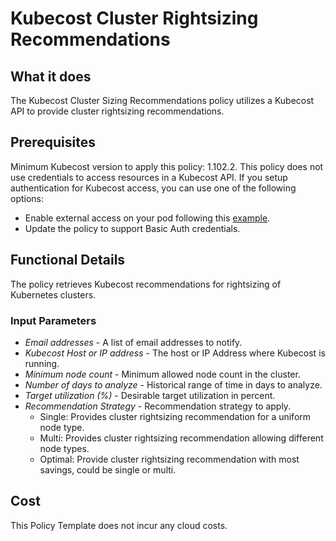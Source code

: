 # Kubecost Cluster Rightsizing Recommendations

## What it does

The Kubecost Cluster Sizing Recommendations policy utilizes a Kubecost API to provide cluster rightsizing recommendations.

## Prerequisites

Minimum Kubecost version to apply this policy: 1.102.2. 
This policy does not use credentials to access resources in a Kubecost API.
If you setup authentication for Kubecost access, you can use one of the following options:

- Enable external access on your pod following this [example](https://docs.kubecost.com/install-and-configure/install/ingress-examples).
- Update the policy to support Basic Auth credentials.

## Functional Details

The policy retrieves Kubecost recommendations for rightsizing of Kubernetes clusters.

### Input Parameters

- *Email addresses* - A list of email addresses to notify.
- *Kubecost Host or IP address* - The host or IP Address where Kubecost is running.
- *Minimum node count* - Minimum allowed node count in the cluster.
- *Number of days to analyze* - Historical range of time in days to analyze.
- *Target utilization (%)* - Desirable target utilization in percent.
- *Recommendation Strategy* - Recommendation strategy to apply.
  - Single: Provides cluster rightsizing recommendation for a uniform node type.
  - Multi: Provides cluster rightsizing recommendation allowing different node types.
  - Optimal: Provide cluster rightsizing recommendation with most savings, could be single or multi.

## Cost

This Policy Template does not incur any cloud costs.

